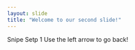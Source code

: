 ```yaml
---
layout: slide
title: "Welcome to our second slide!"
---
```

Snipe Setp 1
Use the left arrow to go back!
